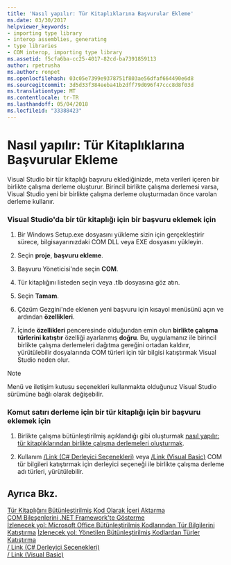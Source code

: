 ```yaml
---
title: 'Nasıl yapılır: Tür Kitaplıklarına Başvurular Ekleme'
ms.date: 03/30/2017
helpviewer_keywords:
- importing type library
- interop assemblies, generating
- type libraries
- COM interop, importing type library
ms.assetid: f5cfa6ba-cc25-4017-82cd-ba7391859113
author: rpetrusha
ms.author: ronpet
ms.openlocfilehash: 03c05e7399e9378751f803ae56dfaf664490e6d8
ms.sourcegitcommit: 3d5d33f384eeba41b2dff79d096f47ccc8d8f03d
ms.translationtype: MT
ms.contentlocale: tr-TR
ms.lasthandoff: 05/04/2018
ms.locfileid: "33388423"
---
```

# <a name="how-to-add-references-to-type-libraries"></a>Nasıl yapılır: Tür Kitaplıklarına Başvurular Ekleme
Visual Studio bir tür kitaplığı başvuru eklediğinizde, meta verileri içeren bir birlikte çalışma derleme oluşturur. Birincil birlikte çalışma derlemesi varsa, Visual Studio yeni bir birlikte çalışma derleme oluşturmadan önce varolan derleme kullanır.  
  
### <a name="to-add-a-reference-to-a-type-library-in-visual-studio"></a>Visual Studio'da bir tür kitaplığı için bir başvuru eklemek için  
  
1.  Bir Windows Setup.exe dosyasını yükleme sizin için gerçekleştirir sürece, bilgisayarınızdaki COM DLL veya EXE dosyasını yükleyin.  
  
2.  Seçin **proje**, **başvuru ekleme**.  
  
3.  Başvuru Yöneticisi'nde seçin **COM**.  
  
4.  Tür kitaplığını listeden seçin veya .tlb dosyasına göz atın.  
  
5.  Seçin **Tamam**.  
  
6.  Çözüm Gezgini'nde eklenen yeni başvuru için kısayol menüsünü açın ve ardından **özellikleri**.  
  
7.  İçinde **özellikleri** penceresinde olduğundan emin olun **birlikte çalışma türlerini katıştır** özelliği ayarlanmış **doğru**. Bu, uygulamanız ile birincil birlikte çalışma derlemeleri dağıtma gereğini ortadan kaldırır, yürütülebilir dosyalarında COM türleri için tür bilgisi katıştırmak Visual Studio neden olur.  
  
> [!NOTE]
>  Menü ve iletişim kutusu seçenekleri kullanmakta olduğunuz Visual Studio sürümüne bağlı olarak değişebilir.  
  
### <a name="to-add-a-reference-to-a-type-library-for-command-line-compilation"></a>Komut satırı derleme için bir tür kitaplığı için bir başvuru eklemek için  
  
1.  Birlikte çalışma bütünleştirilmiş açıklandığı gibi oluşturmak [nasıl yapılır: tür kitaplıklarından birlikte çalışma derlemeleri oluşturmak](how-to-generate-interop-assemblies-from-type-libraries.md).  
  
2.  Kullanım [/Link (C# Derleyici Seçenekleri)](../../csharp/language-reference/compiler-options/link-compiler-option.md) veya [/Link (Visual Basic)](../../visual-basic/reference/command-line-compiler/link.md) COM tür bilgileri katıştırmak için derleyici seçeneği ile birlikte çalışma derleme adı türleri, yürütülebilir.  
  
## <a name="see-also"></a>Ayrıca Bkz.  
 [Tür Kitaplığını Bütünleştirilmiş Kod Olarak İçeri Aktarma](importing-a-type-library-as-an-assembly.md)  
 [COM Bileşenlerini .NET Framework'te Gösterme](exposing-com-components.md)  
 [İzlenecek yol: Microsoft Office Bütünleştirilmiş Kodlarından Tür Bilgilerini Katıştırma](https://msdn.microsoft.com/library/85b55e05-bc5e-4665-b6ae-e1ada9299fd3(v=vs.100))  
 [İzlenecek yol: Yönetilen Bütünleştirilmiş Kodlardan Türler Katıştırma](https://msdn.microsoft.com/library/b28ec92c-1867-4847-95c0-61adfe095e21)  
 [/ Link (C# Derleyici Seçenekleri)](../../csharp/language-reference/compiler-options/link-compiler-option.md)  
 [/ Link (Visual Basic)](../../visual-basic/reference/command-line-compiler/link.md)
